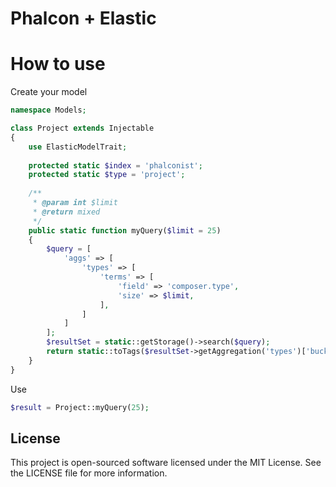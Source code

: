Phalcon + Elastic
=================

# How to use

Create your model

```php
namespace Models;

class Project extends Injectable
{
    use ElasticModelTrait;
    
    protected static $index = 'phalconist';
    protected static $type = 'project';
    
    /**
     * @param int $limit
     * @return mixed
     */
    public static function myQuery($limit = 25)
    {
        $query = [
            'aggs' => [
                'types' => [
                    'terms' => [
                        'field' => 'composer.type',
                        'size' => $limit,
                    ],
                ]
            ]
        ];
        $resultSet = static::getStorage()->search($query);
        return static::toTags($resultSet->getAggregation('types')['buckets'], 'key', 'doc_count');
    }
}
```

Use

```php
$result = Project::myQuery(25);
```

License
-------

This project is open-sourced software licensed under the MIT License. See the LICENSE file for more information.